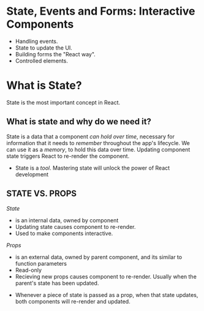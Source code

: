 # State, Events and Forms: Interactive Components

- Handling events.
- State to update the UI.
- Building forms the "React way".
- Controlled elements.

# What is State?

State is the most important concept in React.

## What is state and why do we need it?

State is a data that a component _can hold over time_, necessary for information that it needs to _remember_ throughout the app's lifecycle.
We can use it as a _memory_, to hold this data over time.
Updating component state triggers React to re-render the component.

- State is a _tool_. Mastering state will unlock the power of React development

## STATE VS. PROPS

_State_

- is an internal data, owned by component
- Updating state causes component to re-render.
- Used to make components interactive.

_Props_

- is an external data, owned by parent component, and its similar to function parameters
- Read-only
- Recieving new props causes component to re-render.
  Usually when the parent's state has been updated.

* Whenever a piece of state is passed as a prop, when that state updates, both components will re-render and updated.
